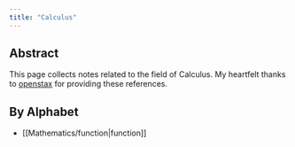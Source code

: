 ```yaml
---
title: "Calculus"
---
```

## Abstract
This page collects notes related to the field of Calculus. My heartfelt thanks to [openstax](https://openstax.org/details/books/calculus-volume-1) for providing these references.

## By Alphabet
- [[Mathematics/function|function]]